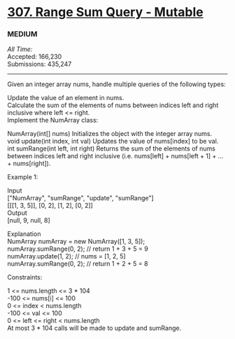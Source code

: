 # [307. Range Sum Query - Mutable](https://leetcode.com/problems/range-sum-query-mutable/)    
### MEDIUM    

*All Time:*     
Accepted: 
166,230    
Submissions: 
435,247
____________________
Given an integer array nums, handle multiple queries of the following types:    
    
Update the value of an element in nums.    
Calculate the sum of the elements of nums between indices left and right inclusive where left <= right.    
Implement the NumArray class:    
    
NumArray(int[] nums) Initializes the object with the integer array nums.    
void update(int index, int val) Updates the value of nums[index] to be val.    
int sumRange(int left, int right) Returns the sum of the elements of nums between indices left and right inclusive (i.e. nums[left] + nums[left + 1] + ... + nums[right]).    
     
    
Example 1:    
    
Input    
["NumArray", "sumRange", "update", "sumRange"]    
[[[1, 3, 5]], [0, 2], [1, 2], [0, 2]]    
Output    
[null, 9, null, 8]    
    
Explanation    
NumArray numArray = new NumArray([1, 3, 5]);    
numArray.sumRange(0, 2); // return 1 + 3 + 5 = 9    
numArray.update(1, 2);   // nums = [1, 2, 5]    
numArray.sumRange(0, 2); // return 1 + 2 + 5 = 8    
     
    
Constraints:    
    
1 <= nums.length <= 3 * 104    
-100 <= nums[i] <= 100    
0 <= index < nums.length    
-100 <= val <= 100    
0 <= left <= right < nums.length    
At most 3 * 104 calls will be made to update and sumRange.    